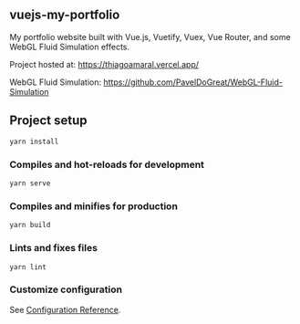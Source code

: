 ## vuejs-my-portfolio
My portfolio website built with Vue.js, Vuetify, Vuex, Vue Router, and some WebGL Fluid Simulation effects.

Project hosted at:
https://thiagoamaral.vercel.app/

WebGL Fluid Simulation:
https://github.com/PavelDoGreat/WebGL-Fluid-Simulation

## Project setup
```
yarn install
```

### Compiles and hot-reloads for development
```
yarn serve
```

### Compiles and minifies for production
```
yarn build
```

### Lints and fixes files
```
yarn lint
```

### Customize configuration
See [Configuration Reference](https://cli.vuejs.org/config/).
